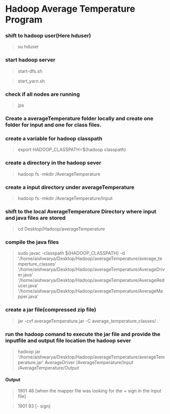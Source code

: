 # Hadoop Average Temperature Program

### shift to hadoop user(Here hduser)
>su hduser


### start hadoop server
>start-dfs.sh

>start_yarn.sh


### check if all nodes are running
>jps


### Create a averageTemperature folder locally and create one folder for input and one for class files.


### create a variable for hadoop classpath
>export HADOOP_CLASSPATH=$(hadoop classpath)


### create a directory in the hadoop sever
>hadoop fs -mkdir /AverageTemperature


### create a input directory under averageTemperature
>hadoop fs -mkdir /AverageTemperature/Input


### shift to the local AverageTemperature Directory where input and java files are stored
>cd Desktop/Hadoop/averageTemperature


### compile the java files
>sudo javac -classpath ${HADOOP_CLASSPATH} -d '/home/aishwarya/Desktop/Hadoop/averageTemperature/average_temperture_classes' '/home/aishwarya/Desktop/Hadoop/averageTemperature/AverageDriver.java' '/home/aishwarya/Desktop/Hadoop/averageTemperature/AverageReducer.java' '/home/aishwarya/Desktop/Hadoop/averageTemperature/AverageMapper.java'


### create a jar file(compressed zip file)
>jar -cvf averageTemperature.jar -C average_temperature_classes/ .


### run the hadoop comand to execute the jar file and provide the inputfile and output file location the hadoop sever
> hadoop jar '/home/aishwarya/Desktop/Hadoop/averageTemperature/averageTemperature.jar' AverageDriver /AverageTemperature/Input /AverageTemperature/Output


#### Output
>1901 46 [when the mapper file was looking for the + sign in the input file]

>1901 93 [- sign]
